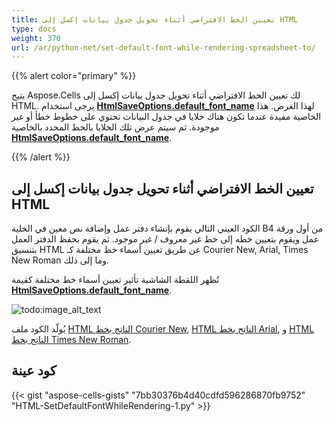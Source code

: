 ```yaml
---
title: تعيين الخط الافتراضي أثناء تحويل جدول بيانات إكسل إلى HTML
type: docs
weight: 370
url: /ar/python-net/set-default-font-while-rendering-spreadsheet-to/
---
```


{{% alert color="primary" %}}

يتيح Aspose.Cells لك تعيين الخط الافتراضي أثناء تحويل جدول بيانات إكسل إلى HTML. يرجى استخدام [**HtmlSaveOptions.default_font_name**](https://reference.aspose.com/cells/python-net/aspose.cells/htmlsaveoptions/default_font_name) لهذا الغرض. هذا الخاصية مفيدة عندما تكون هناك خلايا في جدول البيانات تحتوي على خطوط خطأ أو غير موجودة. ثم سيتم عرض تلك الخلايا بالخط المحدد بالخاصية [**HtmlSaveOptions.default_font_name**](https://reference.aspose.com/cells/python-net/aspose.cells/htmlsaveoptions/default_font_name).

{{% /alert %}}

## تعيين الخط الافتراضي أثناء تحويل جدول بيانات إكسل إلى HTML

الكود العيني التالي يقوم بإنشاء دفتر عمل وإضافة نص معين في الخلية B4 من أول ورقة عمل ويقوم بتعيين خطه إلى خط غير معروف / غير موجود. ثم يقوم بحفظ الدفتر العمل بتنسيق HTML عن طريق تعيين أسماء خط مختلفة كـ Courier New, Arial, Times New Roman وما إلى ذلك.

تُظهر اللقطة الشاشية تأثير تعيين أسماء خط مختلفة كقيمة [**HtmlSaveOptions.default_font_name**](https://reference.aspose.com/cells/python-net/aspose.cells/htmlsaveoptions/default_font_name).

![todo:image_alt_text](set-default-font-while-rendering-spreadsheet-to-html_1.png)

يُولّد الكود ملف [HTML الناتج بخط Courier New](5115516), [HTML الناتج بخط Arial](5115518), و [HTML الناتج بخط Times New Roman](5115517).

## كود عينة

{{< gist "aspose-cells-gists" "7bb30376b4d40cdfd596286870fb9752" "HTML-SetDefaultFontWhileRendering-1.py" >}}
